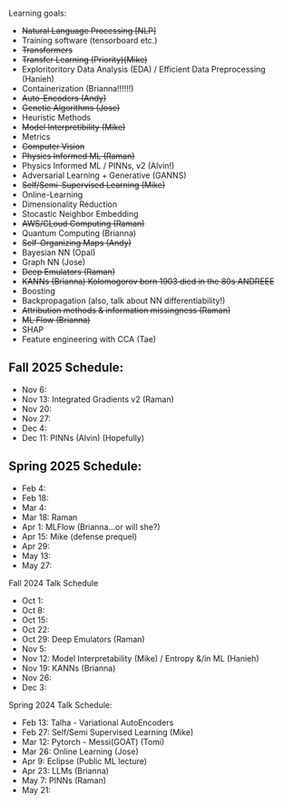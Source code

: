 Learning goals:
- ~~Natural Language Processing [NLP]~~
- Training software (tensorboard etc.)
- ~~Transformers~~
- ~~Transfer Learning (Priority)(Mike)~~
- Exploritoritory Data Analysis (EDA) / Efficient Data Preprocessing (Hanieh)
- Containerization (Brianna!!!!!!)
- ~~Auto-Encoders (Andy)~~
- ~~Genetic Algorithms (Jose)~~
- Heuristic Methods
- ~~Model Interpretibility (Mike)~~
- Metrics
- ~~Computer Vision~~
- ~~Physics Informed ML (Raman)~~
- Physics Informed ML / PINNs, v2 (Alvin!)
- Adversarial Learning + Generative (GANNS)
- ~~Self/Semi-Supervised Learning (Mike)~~
- Online-Learning
- Dimensionality Reduction
- Stocastic Neighbor Embedding
- ~~AWS/CLoud Computing (Raman)~~
- Quantum Computing (Brianna)
- ~~Self-Organizing Maps (Andy)~~
- Bayesian NN (Opal)
- Graph NN (Jose)
- ~~Deep Emulators (Raman)~~
- ~~KANNs (Brianna) Kolomogorov born 1903 died in the 80s ANDREEE~~
- Boosting
- Backpropagation (also, talk about NN differentiability!)
- ~~Attribution methods & information missingness (Raman)~~
- ~~ML Flow (Brianna)~~
- SHAP
- Feature engineering with CCA (Tae)

## Fall 2025 Schedule:

- Nov 6: 
- Nov 13: Integrated Gradients v2 (Raman)
- Nov 20: 
- Nov 27: 
- Dec 4: 
- Dec 11: PINNs (Alvin) (Hopefully)

## Spring 2025 Schedule:

- Feb 4:
- Feb 18:
- Mar 4:
- Mar 18: Raman
- Apr 1: MLFlow (Brianna...or will she?)
- Apr 15: Mike (defense prequel)
- Apr 29:
- May 13:
- May 27:

Fall 2024 Talk Schedule
- Oct 1:
- Oct 8:
- Oct 15: 
- Oct 22:
- Oct 29: Deep Emulators (Raman)
- Nov 5: 
- Nov 12: Model Interpretability (Mike) / Entropy &/in ML (Hanieh)
- Nov 19: KANNs (Brianna)
- Nov 26:
- Dec 3: 


Spring 2024 Talk Schedule:

- Feb 13: Talha - Variational AutoEncoders
- Feb 27: Self/Semi Supervised Learning (Mike)
- Mar 12: Pytorch - Messi(GOAT) (Tomi)
- Mar 26: Online Learning (Jose)
- Apr 9: Eclipse (Public ML lecture)
- Apr 23: LLMs (Brianna)
- May 7: PINNs (Raman)
- May 21:
  
